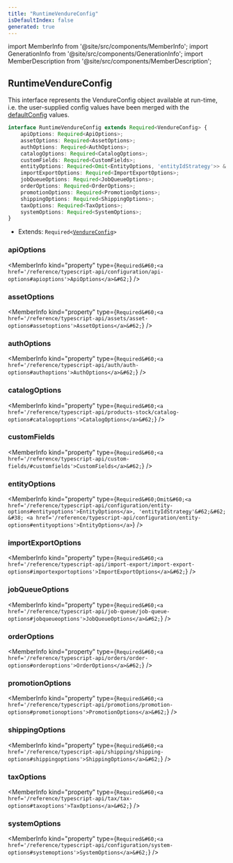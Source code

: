 ```yaml
---
title: "RuntimeVendureConfig"
isDefaultIndex: false
generated: true
---
```

<!-- This file was generated from the Vendure source. Do not modify. Instead, re-run the "docs:build" script -->
import MemberInfo from '@site/src/components/MemberInfo';
import GenerationInfo from '@site/src/components/GenerationInfo';
import MemberDescription from '@site/src/components/MemberDescription';


## RuntimeVendureConfig

<GenerationInfo sourceFile="packages/core/src/config/vendure-config.ts" sourceLine="1142" packageName="@vendure/core" />

This interface represents the VendureConfig object available at run-time, i.e. the user-supplied
config values have been merged with the <a href='/reference/typescript-api/configuration/default-config#defaultconfig'>defaultConfig</a> values.

```ts title="Signature"
interface RuntimeVendureConfig extends Required<VendureConfig> {
    apiOptions: Required<ApiOptions>;
    assetOptions: Required<AssetOptions>;
    authOptions: Required<AuthOptions>;
    catalogOptions: Required<CatalogOptions>;
    customFields: Required<CustomFields>;
    entityOptions: Required<Omit<EntityOptions, 'entityIdStrategy'>> & EntityOptions;
    importExportOptions: Required<ImportExportOptions>;
    jobQueueOptions: Required<JobQueueOptions>;
    orderOptions: Required<OrderOptions>;
    promotionOptions: Required<PromotionOptions>;
    shippingOptions: Required<ShippingOptions>;
    taxOptions: Required<TaxOptions>;
    systemOptions: Required<SystemOptions>;
}
```
* Extends: <code>Required&#60;<a href='/reference/typescript-api/configuration/vendure-config#vendureconfig'>VendureConfig</a>&#62;</code>



<div className="members-wrapper">

### apiOptions

<MemberInfo kind="property" type={`Required&#60;<a href='/reference/typescript-api/configuration/api-options#apioptions'>ApiOptions</a>&#62;`}   />


### assetOptions

<MemberInfo kind="property" type={`Required&#60;<a href='/reference/typescript-api/assets/asset-options#assetoptions'>AssetOptions</a>&#62;`}   />


### authOptions

<MemberInfo kind="property" type={`Required&#60;<a href='/reference/typescript-api/auth/auth-options#authoptions'>AuthOptions</a>&#62;`}   />


### catalogOptions

<MemberInfo kind="property" type={`Required&#60;<a href='/reference/typescript-api/products-stock/catalog-options#catalogoptions'>CatalogOptions</a>&#62;`}   />


### customFields

<MemberInfo kind="property" type={`Required&#60;<a href='/reference/typescript-api/custom-fields/#customfields'>CustomFields</a>&#62;`}   />


### entityOptions

<MemberInfo kind="property" type={`Required&#60;Omit&#60;<a href='/reference/typescript-api/configuration/entity-options#entityoptions'>EntityOptions</a>, 'entityIdStrategy'&#62;&#62; &#38; <a href='/reference/typescript-api/configuration/entity-options#entityoptions'>EntityOptions</a>`}   />


### importExportOptions

<MemberInfo kind="property" type={`Required&#60;<a href='/reference/typescript-api/import-export/import-export-options#importexportoptions'>ImportExportOptions</a>&#62;`}   />


### jobQueueOptions

<MemberInfo kind="property" type={`Required&#60;<a href='/reference/typescript-api/job-queue/job-queue-options#jobqueueoptions'>JobQueueOptions</a>&#62;`}   />


### orderOptions

<MemberInfo kind="property" type={`Required&#60;<a href='/reference/typescript-api/orders/order-options#orderoptions'>OrderOptions</a>&#62;`}   />


### promotionOptions

<MemberInfo kind="property" type={`Required&#60;<a href='/reference/typescript-api/promotions/promotion-options#promotionoptions'>PromotionOptions</a>&#62;`}   />


### shippingOptions

<MemberInfo kind="property" type={`Required&#60;<a href='/reference/typescript-api/shipping/shipping-options#shippingoptions'>ShippingOptions</a>&#62;`}   />


### taxOptions

<MemberInfo kind="property" type={`Required&#60;<a href='/reference/typescript-api/tax/tax-options#taxoptions'>TaxOptions</a>&#62;`}   />


### systemOptions

<MemberInfo kind="property" type={`Required&#60;<a href='/reference/typescript-api/configuration/system-options#systemoptions'>SystemOptions</a>&#62;`}   />




</div>
